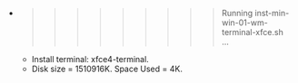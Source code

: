 * >>>>>>>>> Running inst-min-win-01-wm-terminal-xfce.sh ...
  * Install terminal: xfce4-terminal.
  * Disk size = 1510916K. Space Used = 4K.
